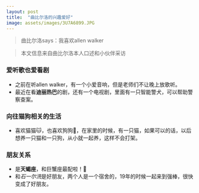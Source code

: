 ```yaml
---
layout: post
title:  "曲比尔洛的兴趣爱好"
image: assets/images/3U7A6899.JPG
---
```


> 曲比尔洛says：我喜欢allen walker 

> 本文信息来自曲比尔洛本人口述和小伙伴采访

### 爱听歌也爱看剧
- 之前在听allen walker，有一个小爱音响，但是老师们不让晚上放歌听。
- 最近在看**迪丽热巴**的剧，还有一个电视剧，里面有一只智能警犬，可以帮助警察查案。

### 向往猫狗相关的生活
- 喜欢猫猫🐱，也喜欢狗狗🐶，在家里的时候，有一只猫，如果可以的话，以后想养一只猫和一只狗，从小就一起养，这样不会打架。

### 朋友关系
- 是**天蝎座**，和巨蟹座最配啦！🤩
- 和*石一尔洗*是好朋友，两个人是一个宿舍的，19年的时候一起来到强棒，很快变成了好朋友。 
